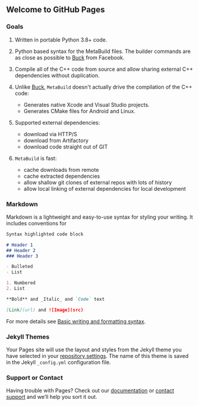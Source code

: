 ## Welcome to GitHub Pages


### Goals

1.  Written in portable Python 3.8+ code.

2.  Python based syntax for the MetaBuild files. The builder commands are as close as possible to [Buck](http://buck.build/) from Facebook.

3.  Compile all of the C++ code from source and allow sharing external C++ dependencies without duplication.

4.  Unlike [Buck](http://buck.build/), `MetaBuild` doesn't actually drive the compilation of the C++ code:
    - Generates native Xcode and Visual Studio projects.
    - Generates CMake files for Android and Linux.

5.  Supported external dependencies:
    - download via HTTP/S
    - download from Artifactory
    - download code straight out of GIT

6.  `MetaBuild` is fast:
    - cache downloads from remote
    - cache extracted dependencies
    - allow shallow git clones of external repos with lots of history
    - allow local linking of external dependencies for local development

### Markdown

Markdown is a lightweight and easy-to-use syntax for styling your writing. It includes conventions for

```markdown
Syntax highlighted code block

# Header 1
## Header 2
### Header 3

- Bulleted
- List

1. Numbered
2. List

**Bold** and _Italic_ and `Code` text

[Link](url) and ![Image](src)
```

For more details see [Basic writing and formatting syntax](https://docs.github.com/en/github/writing-on-github/getting-started-with-writing-and-formatting-on-github/basic-writing-and-formatting-syntax).

### Jekyll Themes

Your Pages site will use the layout and styles from the Jekyll theme you have selected in your [repository settings](https://github.com/BadBob2021/ZX/settings/pages). The name of this theme is saved in the Jekyll `_config.yml` configuration file.

### Support or Contact

Having trouble with Pages? Check out our [documentation](https://docs.github.com/categories/github-pages-basics/) or [contact support](https://support.github.com/contact) and we’ll help you sort it out.
